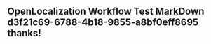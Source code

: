 <properties
ms.topic="hero-topic1"
ms.test1="hero-topic"
ms.test2="test"/>

## OpenLocalization Workflow Test MarkDown d3f21c69-6788-4b18-9855-a8bf0eff8695 thanks!
